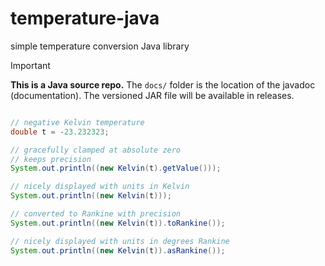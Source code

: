 # temperature-java
simple temperature conversion Java library

> [!IMPORTANT]
> **This is a Java source repo.** The `docs/` folder is the location of the javadoc (documentation). The versioned JAR file will be available in releases.

```java

// negative Kelvin temperature
double t = -23.232323;

// gracefully clamped at absolute zero
// keeps precision
System.out.println((new Kelvin(t).getValue()));

// nicely displayed with units in Kelvin
System.out.println((new Kelvin(t)));

// converted to Rankine with precision
System.out.println((new Kelvin(t)).toRankine());

// nicely displayed with units in degrees Rankine
System.out.println((new Kelvin(t)).asRankine());
```
